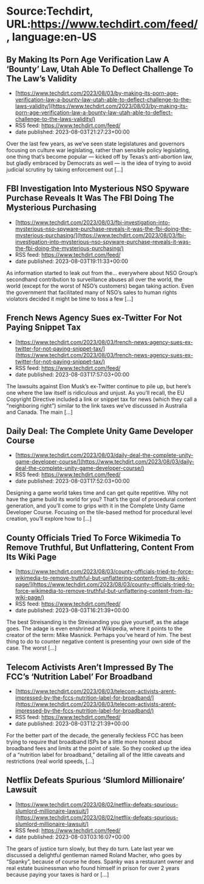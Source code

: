 # Source:Techdirt, URL:https://www.techdirt.com/feed/, language:en-US

## By Making Its Porn Age Verification Law A ‘Bounty’ Law, Utah Able To Deflect Challenge To The Law’s Validity
 - [https://www.techdirt.com/2023/08/03/by-making-its-porn-age-verification-law-a-bounty-law-utah-able-to-deflect-challenge-to-the-laws-validity/](https://www.techdirt.com/2023/08/03/by-making-its-porn-age-verification-law-a-bounty-law-utah-able-to-deflect-challenge-to-the-laws-validity/)
 - RSS feed: https://www.techdirt.com/feed/
 - date published: 2023-08-03T21:27:23+00:00

Over the last few years, as we’ve seen state legislatures and governors focusing on culture war legislating, rather than sensible policy legislating, one thing that’s become popular — kicked off by Texas’s anti-abortion law, but gladly embraced by Democrats as well — is the idea of trying to avoid judicial scrutiny by taking enforcement out [&#8230;]

## FBI Investigation Into Mysterious NSO Spyware Purchase Reveals It Was The FBI Doing The Mysterious Purchasing
 - [https://www.techdirt.com/2023/08/03/fbi-investigation-into-mysterious-nso-spyware-purchase-reveals-it-was-the-fbi-doing-the-mysterious-purchasing/](https://www.techdirt.com/2023/08/03/fbi-investigation-into-mysterious-nso-spyware-purchase-reveals-it-was-the-fbi-doing-the-mysterious-purchasing/)
 - RSS feed: https://www.techdirt.com/feed/
 - date published: 2023-08-03T19:11:33+00:00

As information started to leak out from the&#8230; everywhere about NSO Group&#8217;s secondhand contribution to surveillance abuses all over the world, the world (except for the worst of NSO&#8217;s customers) began taking action. Even the government that facilitated many of NSO&#8217;s sales to human rights violators decided it might be time to toss a few [&#8230;]

## French News Agency Sues ex-Twitter For Not Paying Snippet Tax
 - [https://www.techdirt.com/2023/08/03/french-news-agency-sues-ex-twitter-for-not-paying-snippet-tax/](https://www.techdirt.com/2023/08/03/french-news-agency-sues-ex-twitter-for-not-paying-snippet-tax/)
 - RSS feed: https://www.techdirt.com/feed/
 - date published: 2023-08-03T17:57:03+00:00

The lawsuits against Elon Musk’s ex-Twitter continue to pile up, but here’s one where the law itself is ridiculous and unjust. As you’ll recall, the EU Copyright Directive included a link or snippet tax for news (which they call a “neighboring right”) similar to the link taxes we’ve discussed in Australia and Canada. The main [&#8230;]

## Daily Deal: The Complete Unity Game Developer Course
 - [https://www.techdirt.com/2023/08/03/daily-deal-the-complete-unity-game-developer-course/](https://www.techdirt.com/2023/08/03/daily-deal-the-complete-unity-game-developer-course/)
 - RSS feed: https://www.techdirt.com/feed/
 - date published: 2023-08-03T17:52:03+00:00

Designing a game world takes time and can get quite repetitive. Why not have the game build its world for you? That&#8217;s the goal of procedural content generation, and you&#8217;ll come to grips with it in the Complete Unity Game Developer Course. Focusing on the tile-based method for procedural level creation, you&#8217;ll explore how to [&#8230;]

## County Officials Tried To Force Wikimedia To Remove Truthful, But Unflattering, Content From Its Wiki Page
 - [https://www.techdirt.com/2023/08/03/county-officials-tried-to-force-wikimedia-to-remove-truthful-but-unflattering-content-from-its-wiki-page/](https://www.techdirt.com/2023/08/03/county-officials-tried-to-force-wikimedia-to-remove-truthful-but-unflattering-content-from-its-wiki-page/)
 - RSS feed: https://www.techdirt.com/feed/
 - date published: 2023-08-03T16:21:39+00:00

The best Streisanding is the Streisanding you give yourself, as the adage goes. The adage is even enshrined at Wikipedia, where it points to the creator of the term: Mike Masnick. Perhaps you&#8217;ve heard of him. The best thing to do to counter negative content is presenting your own side of the case. The worst [&#8230;]

## Telecom Activists Aren’t Impressed By The FCC’s ‘Nutrition Label’ For Broadband
 - [https://www.techdirt.com/2023/08/03/telecom-activists-arent-impressed-by-the-fccs-nutrition-label-for-broadband/](https://www.techdirt.com/2023/08/03/telecom-activists-arent-impressed-by-the-fccs-nutrition-label-for-broadband/)
 - RSS feed: https://www.techdirt.com/feed/
 - date published: 2023-08-03T12:21:39+00:00

For the better part of the decade, the generally feckless FCC has been trying to require that broadband ISPs be a&#160;little&#160;more honest about broadband fees and limits at the point of sale. So they cooked up the idea of a “nutrition label for broadband,” detailing all of the little caveats and restrictions (real world speeds, [&#8230;]

## Netflix Defeats Spurious ‘Slumlord Millionaire’ Lawsuit
 - [https://www.techdirt.com/2023/08/02/netflix-defeats-spurious-slumlord-millionaire-lawsuit/](https://www.techdirt.com/2023/08/02/netflix-defeats-spurious-slumlord-millionaire-lawsuit/)
 - RSS feed: https://www.techdirt.com/feed/
 - date published: 2023-08-03T03:16:07+00:00

The gears of justice turn slowly, but they do turn. Late last year we discussed a delightful gentleman named Roland Macher, who goes by &#8220;Spanky&#8221;, because of course he does. Spanky was a restaurant owner and real estate businessman who found himself in prison for over 2 years because paying your taxes is hard or [&#8230;]

